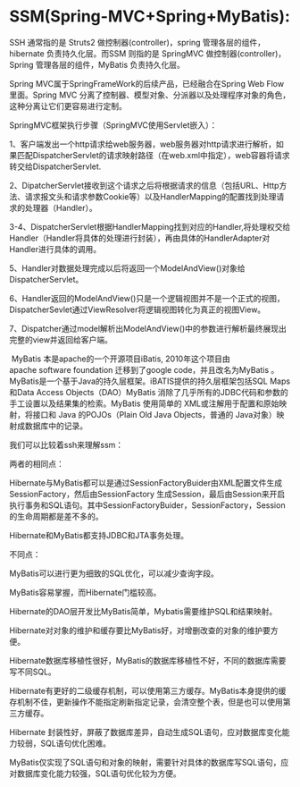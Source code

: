 # SSM\(Spring-MVC+Spring+MyBatis\):

SSH 通常指的是 Struts2 做控制器\(controller\)，spring 管理各层的组件，hibernate 负责持久化层。而SSM 则指的是 SpringMVC 做控制器\(controller\)，Spring 管理各层的组件，MyBatis 负责持久化层。

Spring MVC属于SpringFrameWork的后续产品，已经融合在Spring Web Flow里面。Spring MVC 分离了控制器、模型对象、分派器以及处理程序对象的角色，这种分离让它们更容易进行定制。

SpringMVC框架执行步骤（SpringMVC使用Servlet嵌入）：

1、客户端发出一个http请求给web服务器，web服务器对http请求进行解析，如果匹配DispatcherServlet的请求映射路径（在web.xml中指定），web容器将请求转交给DispatcherServlet.

2、DipatcherServlet接收到这个请求之后将根据请求的信息（包括URL、Http方法、请求报文头和请求参数Cookie等）以及HandlerMapping的配置找到处理请求的处理器（Handler）。

3-4、DispatcherServlet根据HandlerMapping找到对应的Handler,将处理权交给Handler（Handler将具体的处理进行封装），再由具体的HandlerAdapter对Handler进行具体的调用。

5、Handler对数据处理完成以后将返回一个ModelAndView\(\)对象给DispatcherServlet。

6、Handler返回的ModelAndView\(\)只是一个逻辑视图并不是一个正式的视图，DispatcherSevlet通过ViewResolver将逻辑视图转化为真正的视图View。

7、Dispatcher通过model解析出ModelAndView\(\)中的参数进行解析最终展现出完整的view并返回给客户端。

 MyBatis 本是apache的一个开源项目iBatis, 2010年这个项目由apache software foundation 迁移到了google code，并且改名为MyBatis 。MyBatis是一个基于Java的持久层框架。iBATIS提供的持久层框架包括SQL Maps和Data Access Objects（DAO）MyBatis 消除了几乎所有的JDBC代码和参数的手工设置以及结果集的检索。MyBatis 使用简单的 XML或注解用于配置和原始映射，将接口和 Java 的POJOs（Plain Old Java Objects，普通的 Java对象）映射成数据库中的记录。

我们可以比较着ssh来理解ssm：

两者的相同点：

Hibernate与MyBatis都可以是通过SessionFactoryBuider由XML配置文件生成SessionFactory，然后由SessionFactory 生成Session，最后由Session来开启执行事务和SQL语句。其中SessionFactoryBuider，SessionFactory，Session的生命周期都是差不多的。

Hibernate和MyBatis都支持JDBC和JTA事务处理。

不同点：

MyBatis可以进行更为细致的SQL优化，可以减少查询字段。

MyBatis容易掌握，而Hibernate门槛较高。

Hibernate的DAO层开发比MyBatis简单，Mybatis需要维护SQL和结果映射。

Hibernate对对象的维护和缓存要比MyBatis好，对增删改查的对象的维护要方便。

Hibernate数据库移植性很好，MyBatis的数据库移植性不好，不同的数据库需要写不同SQL。

Hibernate有更好的二级缓存机制，可以使用第三方缓存。MyBatis本身提供的缓存机制不佳，更新操作不能指定刷新指定记录，会清空整个表，但是也可以使用第三方缓存。

Hibernate 封装性好，屏蔽了数据库差异，自动生成SQL语句，应对数据库变化能力较弱，SQL语句优化困难。

MyBatis仅实现了SQL语句和对象的映射，需要针对具体的数据库写SQL语句，应对数据库变化能力较强，SQL语句优化较为方便。



